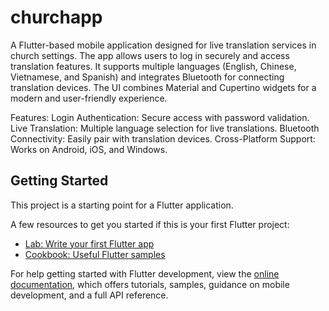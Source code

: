 # churchapp

A Flutter-based mobile application designed for live translation services in church settings. The app allows users to log in securely and access translation features. It supports multiple languages (English, Chinese, Vietnamese, and Spanish) and integrates Bluetooth for connecting translation devices. The UI combines Material and Cupertino widgets for a modern and user-friendly experience.

Features:
Login Authentication: Secure access with password validation.
Live Translation: Multiple language selection for live translations.
Bluetooth Connectivity: Easily pair with translation devices.
Cross-Platform Support: Works on Android, iOS, and Windows.

## Getting Started

This project is a starting point for a Flutter application.

A few resources to get you started if this is your first Flutter project:

- [Lab: Write your first Flutter app](https://docs.flutter.dev/get-started/codelab)
- [Cookbook: Useful Flutter samples](https://docs.flutter.dev/cookbook)

For help getting started with Flutter development, view the
[online documentation](https://docs.flutter.dev/), which offers tutorials,
samples, guidance on mobile development, and a full API reference.

